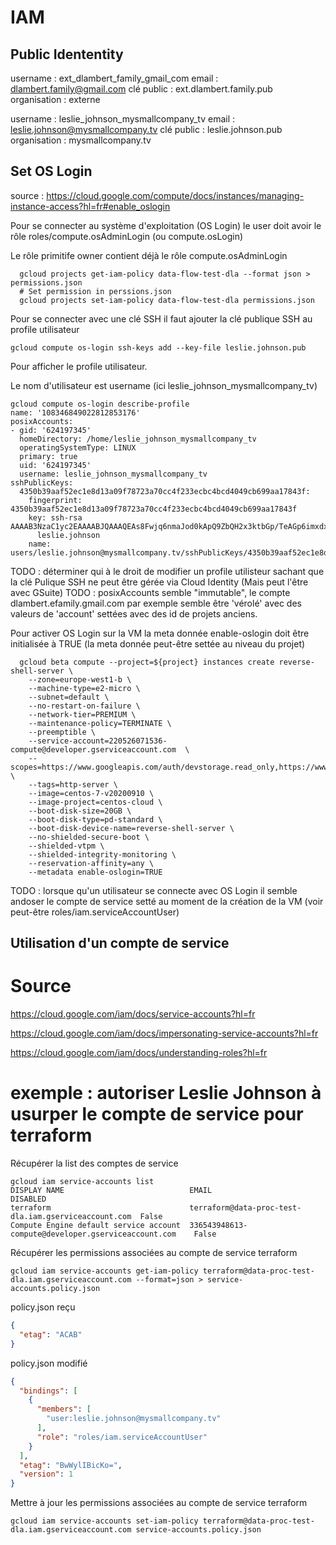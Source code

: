 # IAM
## Public Idententity
  username : ext_dlambert_family_gmail_com
  email : dlambert.family@gmail.com
  clé public : ext.dlambert.family.pub
  organisation : externe

  username : leslie_johnson_mysmallcompany_tv
  email : leslie.johnson@mysmallcompany.tv
  clé public : leslie.johnson.pub
  organisation : mysmallcompany.tv


## Set OS Login
source : https://cloud.google.com/compute/docs/instances/managing-instance-access?hl=fr#enable_oslogin

Pour se connecter au système d'exploitation (OS Login) le user doit avoir le rôle roles/compute.osAdminLogin (ou compute.osLogin)

Le rôle primitife owner contient déjà le rôle compute.osAdminLogin
```Shell
  gcloud projects get-iam-policy data-flow-test-dla --format json > permissions.json
  # Set permission in perssions.json
  gcloud projects set-iam-policy data-flow-test-dla permissions.json
```

Pour se connecter avec une clé SSH il faut ajouter la clé publique SSH au profile utilisateur
```Shell
gcloud compute os-login ssh-keys add --key-file leslie.johnson.pub
```

Pour afficher le profile utilisateur.

Le nom d'utilisateur est username (ici leslie_johnson_mysmallcompany_tv)

```Shell
gcloud compute os-login describe-profile
name: '108346849022812853176'
posixAccounts:
- gid: '624197345'
  homeDirectory: /home/leslie_johnson_mysmallcompany_tv
  operatingSystemType: LINUX
  primary: true
  uid: '624197345'
  username: leslie_johnson_mysmallcompany_tv
sshPublicKeys:
  4350b39aaf52ec1e8d13a09f78723a70cc4f233ecbc4bcd4049cb699aa17843f:
    fingerprint: 4350b39aaf52ec1e8d13a09f78723a70cc4f233ecbc4bcd4049cb699aa17843f
    key: ssh-rsa AAAAB3NzaC1yc2EAAAABJQAAAQEAs8Fwjq6nmaJod0kApQ9ZbQH2x3ktbGp/TeAGp6imxdxAj4Yv5cRHJFdctrGNzvTmeXwb0e4UYuuHweA5yjQb5hriUVfPYeO0m8EoQCFsVpETeShIOiJ6aKnTo6+EBnlE3jKLMilG4lGo7pynsISZjwzI0bD9lrVmDzQR1deuIs+2r9lcWGbmycKJfnH907x6EA2F79CkJD0iGQ+T8vuzqQU3wvpHhhDFG4LT66/CFKk6AS7ji1Zt9losEWD+qRzxV2L0qMbm4WFodk7904rJYKvY3SxsM/sL45sd+J0pIzSg2PH3CfEq2z80ZhSkiOoJF6x8mN5xsXIaD4A0MldMlw==
      leslie.johnson
    name: users/leslie.johnson@mysmallcompany.tv/sshPublicKeys/4350b39aaf52ec1e8d13a09f78723a70cc4f233ecbc4bcd4049cb699aa17843f
```

TODO : déterminer qui à le droit de modifier un profile utilisteur sachant que la clé Pulique SSH ne peut être gérée via Cloud Identity (Mais peut l'être avec GSuite)
TODO : posixAccounts semble "immutable", le compte dlambert.efamily.gmail.com par exemple semble être 'vérolé' avec des valeurs de 'account' settées avec des id de projets anciens.

Pour activer OS Login sur la VM la meta donnée enable-oslogin doit être initialisée à TRUE (la meta donnée peut-être settée au niveau du projet)
```Shell
  gcloud beta compute --project=${project} instances create reverse-shell-server \
    --zone=europe-west1-b \
    --machine-type=e2-micro \
    --subnet=default \
    --no-restart-on-failure \
    --network-tier=PREMIUM \
    --maintenance-policy=TERMINATE \
    --preemptible \
    --service-account=220526071536-compute@developer.gserviceaccount.com  \
    --scopes=https://www.googleapis.com/auth/devstorage.read_only,https://www.googleapis.com/auth/logging.write,https://www.googleapis.com/auth/monitoring.write,https://www.googleapis.com/auth/servicecontrol,https://www.googleapis.com/auth/service.management.readonly,https://www.googleapis.com/auth/trace.append \
    --tags=http-server \
    --image=centos-7-v20200910 \
    --image-project=centos-cloud \
    --boot-disk-size=20GB \
    --boot-disk-type=pd-standard \
    --boot-disk-device-name=reverse-shell-server \
    --no-shielded-secure-boot \
    --shielded-vtpm \
    --shielded-integrity-monitoring \
    --reservation-affinity=any \
    --metadata enable-oslogin=TRUE
```

TODO : lorsque qu'un utilisateur se connecte avec OS Login il semble andoser le compte de service setté au moment de la création de la VM (voir peut-être roles/iam.serviceAccountUser)

## Utilisation d'un compte de service
# Source
https://cloud.google.com/iam/docs/service-accounts?hl=fr

https://cloud.google.com/iam/docs/impersonating-service-accounts?hl=fr

https://cloud.google.com/iam/docs/understanding-roles?hl=fr

# exemple : autoriser Leslie Johnson à usurper le compte de service pour terraform

Récupérer la list des comptes de service
```Shell
gcloud iam service-accounts list
DISPLAY NAME                            EMAIL                                                 DISABLED
terraform                               terraform@data-proc-test-dla.iam.gserviceaccount.com  False
Compute Engine default service account  336543948613-compute@developer.gserviceaccount.com    False
```

Récupérer les permissions associées au compte de service terraform
```Shell
gcloud iam service-accounts get-iam-policy terraform@data-proc-test-dla.iam.gserviceaccount.com --format=json > service-accounts.policy.json
```
policy.json reçu
```Json
{
  "etag": "ACAB"
}
```

policy.json modifié
```Json
{
  "bindings": [
    {
      "members": [
        "user:leslie.johnson@mysmallcompany.tv"
      ],
      "role": "roles/iam.serviceAccountUser"
    }
  ],
  "etag": "BwWylIBicKo=",
  "version": 1
}
```

Mettre à jour les permissions associées au compte de service terraform
```Shell
gcloud iam service-accounts set-iam-policy terraform@data-proc-test-dla.iam.gserviceaccount.com service-accounts.policy.json
```
